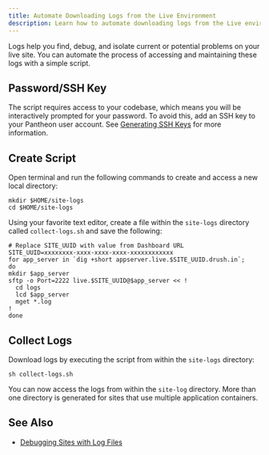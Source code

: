 ```yaml
---
title: Automate Downloading Logs from the Live Environment
description: Learn how to automate downloading logs from the Live environment of your site for debugging.
---
```


Logs help you find, debug, and isolate current or potential problems on your live site. You can automate the process of accessing and maintaining these logs with a simple script.

## Password/SSH Key
The script requires access to your codebase, which means you will be interactively prompted for your password. To avoid this, add an SSH key to your Pantheon user account. See [Generating SSH Keys](/docs/generating-ssh-keys/) for more information.

## Create Script
Open terminal and run the following commands to create and access a new local directory:
```
mkdir $HOME/site-logs
cd $HOME/site-logs
```
Using your favorite text editor, create a file within the `site-logs` directory called `collect-logs.sh` and save the following:
```
# Replace SITE_UUID with value from Dashboard URL
SITE_UUID=xxxxxxxx-xxxx-xxxx-xxxx-xxxxxxxxxxxx
for app_server in `dig +short appserver.live.$SITE_UUID.drush.in`;
do
mkdir $app_server
sftp -o Port=2222 live.$SITE_UUID@$app_server << !
  cd logs
  lcd $app_server
  mget *.log
!
done
```
## Collect Logs
Download logs by executing the script from within the `site-logs` directory:
```
sh collect-logs.sh
```
You can now access the logs from within the `site-log` directory. More than one directory is generated for sites that use multiple application containers.

## See Also
- [Debugging Sites with Log Files](/docs/debugging-sites-with-log-files/)
